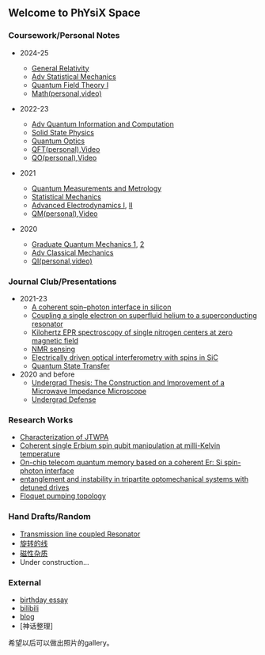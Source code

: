 ## Welcome to PhYsiX Space

### Coursework/Personal Notes

* 2024-25
  * [General Relativity](https://physix2020.github.io/blogplace/files/GR.pdf)
  * [Adv Statistical Mechanics](https://physix2020.github.io/blogplace/files/PHYS_353.pdf)
  * [Quantum Field Theory I](https://physix2020.github.io/blogplace//files/PHYS_443.pdf)
  * [Math(personal,video)](https://youtube.com/playlist?list=PLGr3RmTaPgKCviBTBzbYjNTGNk26rcntK&feature=shared)

* 2022-23
  * [Adv Quantum Information and Computation](https://physix2020.github.io/blogplace//files/MENG_374.pdf)
  * [Solid State Physics](https://physix2020.github.io/blogplace//files/PHYS_361.pdf)
  * [Quantum Optics](https://physix2020.github.io/blogplace//files/Quantum_Optics.pdf)
  * [QFT(personal)](https://physix2020.github.io/blogplace//files/QFT.pdf),[Video](https://space.bilibili.com/22728820/)
  * [QO(personal)](https://physix2020.github.io/blogplace//files/QO基础巩固1.pdf),[Video](https://space.bilibili.com/22728820/)

* 2021
  * [Quantum Measurements and Metrology](https://physix2020.github.io/blogplace//files/MENG_375.pdf)
  * [Statistical Mechanics](https://physix2020.github.io/blogplace//files/PHYS_352.pdf)
  * [Advanced Electrodynamics I](https://physix2020.github.io/blogplace//files/PHYS_322.pdf), [II](https://physix2020.github.io/blogplace//files/PHYS_323.pdf)
  * [QM(personal)](https://physix2020.github.io/blogplace//files/量子力学重学1.pdf),[Video](https://youtube.com/playlist?list=PLGr3RmTaPgKBty_VFXjMFzoMhq46GYsYP&feature=shared)

* 2020
  * [Graduate Quantum Mechanics 1](https://physix2020.github.io/blogplace//files/PHYS_322.pdf), [2](https://physix2020.github.io/blogplace//files/PHYS_323.pdf)
  * [Adv Classical Mechanics](https://physix2020.github.io/blogplace//files/PHYS_316.pdf)
  * [QI(personal,video)](https://youtube.com/playlist?list=PLGr3RmTaPgKDfiyUpCDMHNScqobAhJoYQ&feature=shared)

### Journal Club/Presentations
* 2021-23
  * [A coherent spin–photon interface in silicon](https://physix2020.github.io/blogplace/files/A_coherent_spin–photon_interface_in_silicon.pdf)
  * [Coupling a single electron on superfluid helium to a superconducting resonator](https://physix2020.github.io/blogplace/files/Coupling_a_single_electron_on_superfluid_helium_to_a_superconducting_resonator.pdf)
  * [Kilohertz EPR spectroscopy of single nitrogen centers at zero magnetic field](https://physix2020.github.io/blogplace/files/Kilohertz_electron_paramagnetic_resonance_spectroscopy_of_single_nitrogen_centers_at_zero_magnetic_field.pdf)
  * [NMR sensing](https://physix2020.github.io/blogplace/files/NMR_sensing.pdf)
  * [Electrically driven optical interferometry with spins in SiC](https://physix2020.github.io/blogplace/files/Electrically_driven_optical_interferometry_with_spins_in_silicon_carbide.pdf)
  * [Quantum State Transfer](https://physix2020.github.io/blogplace/files/QST.pdf)
* 2020 and before
  * [Undergrad Thesis: The Construction and Improvement of a Microwave Impedance Microscope](https://physix2020.github.io/blogplace/files/微波阻抗显微镜的搭建及改进.pdf)
  * [Undergrad Defense](https://physix2020.github.io/blogplace/files/毕业答辩.pdf)

### Research Works
  * [Characterization of JTWPA](https://physix2020.github.io/blogplace/files/Summer_Research_Summary.pdf)
  * [Coherent single Erbium spin qubit manipulation at milli-Kelvin temperature](https://physix2020.github.io/blogplace/files/ESR_SCresonator.pdf)  
  * [On-chip telecom quantum memory based on a coherent Er: Si spin-photon interface](https://physix2020.github.io/blogplace/files/proposal.pdf)
  * [entanglement and instability in tripartite optomechanical systems with detuned drives](https://physix2020.github.io/blogplace/files/2024.3.pdf)
  * [Floquet pumping topology](https://physix2020.github.io/blogplace/files/2025.3.pdf)

### Hand Drafts/Random
  * [Transmission line coupled Resonator](https://physix2020.github.io/blogplace/files/Derivation_of_TL_coupled_Resonator.pdf)
  * [旋转的线](https://physix2020.github.io/blogplace/pages/旋转的线.html)
  * [磁性杂质](https://physix2020.github.io/blogplace/pages/磁性杂质.html)
  * Under construction... 



### External
* [birthday essay](https://zine.la/@%E8%8B%B9%E6%9E%9C%E6%A0%91%E4%B8%8A%E7%9A%84%E7%81%AF/articles/)
* [bilibili](https://space.bilibili.com/22728820/)
* [blog](https://physix2020.github.io/archives/)
* [神话整理]

希望以后可以做出照片的gallery。